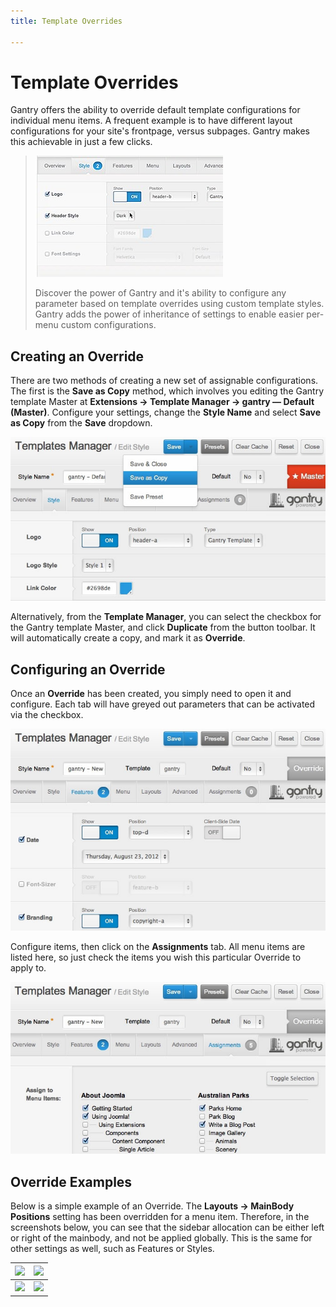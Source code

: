 ```yaml
---
title: Template Overrides

---
```


Template Overrides
==================
Gantry offers the ability to override default template configurations for individual menu items. A frequent example is to have different layout configurations for your site's frontpage, versus subpages. Gantry makes this achievable in just a few clicks.

> [![](../assets/g4-overrides.jpg)](http://youtu.be/xG1TJUM4SQ8)
>
> Discover the power of Gantry and it's ability to configure any parameter based on template overrides using custom template styles. Gantry adds the power of inheritance of settings to enable easier per-menu custom configurations.


Creating an Override
--------------------
There are two methods of creating a new set of assignable configurations. The first is the **Save as Copy** method, which involves you editing the Gantry template Master at **Extensions → Template Manager → gantry — Default (Master)**. Configure your settings, change the **Style Name** and select **Save as Copy** from the **Save** dropdown.

![](assets/template-override-save-as-copy.jpg)

Alternatively, from the **Template Manager**, you can select the checkbox for the Gantry template Master, and click **Duplicate** from the button toolbar. It will automatically create a copy, and mark it as **Override**.


Configuring an Override
-----------------------
Once an **Override** has been created, you simply need to open it and configure. Each tab will have greyed out parameters that can be activated via the checkbox.

![](assets/template-override-assigned-params.jpg)

Configure items, then click on the **Assignments** tab. All menu items are listed here, so just check the items you wish this particular Override to apply to.

![](assets/template-override-assign-menus.jpg)


Override Examples
-----------------
Below is a simple example of an Override. The **Layouts → MainBody Positions** setting has been overridden for a menu item. Therefore, in the screenshots below, you can see that the sidebar allocation can be either left or right of the mainbody, and not be applied globally. This is the same for other settings as well, such as Features or Styles.

| ![][example1] | ![][example2] |
|---------------|---------------|
| ![][config1]  | ![][config2]  |


[config1]: assets/template-override-example-config1.jpg
[config2]: assets/template-override-example-config2.jpg
[example1]: assets/template-override-example1.jpg
[example2]: assets/template-override-example2.jpg
